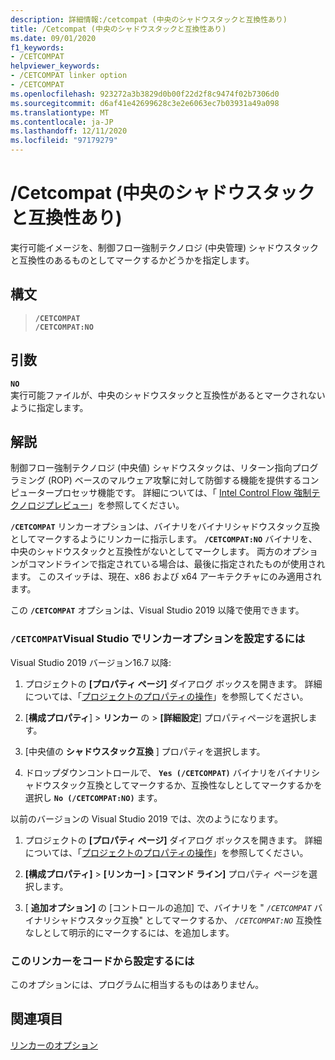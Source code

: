 ```yaml
---
description: 詳細情報:/cetcompat (中央のシャドウスタックと互換性あり)
title: /Cetcompat (中央のシャドウスタックと互換性あり)
ms.date: 09/01/2020
f1_keywords:
- /CETCOMPAT
helpviewer_keywords:
- /CETCOMPAT linker option
- /CETCOMPAT
ms.openlocfilehash: 923272a3b3829d0b00f22d2f8c9474f02b7306d0
ms.sourcegitcommit: d6af41e42699628c3e2e6063ec7b03931a49a098
ms.translationtype: MT
ms.contentlocale: ja-JP
ms.lasthandoff: 12/11/2020
ms.locfileid: "97179279"
---
```

# <a name="cetcompat-cet-shadow-stack-compatible"></a>/Cetcompat (中央のシャドウスタックと互換性あり)

実行可能イメージを、制御フロー強制テクノロジ (中央管理) シャドウスタックと互換性のあるものとしてマークするかどうかを指定します。

## <a name="syntax"></a>構文

> **`/CETCOMPAT`**\
> **`/CETCOMPAT:NO`**

## <a name="arguments"></a>引数

**`NO`**<br/>
実行可能ファイルが、中央のシャドウスタックと互換性があるとマークされないように指定します。

## <a name="remarks"></a>解説

制御フロー強制テクノロジ (中央値) シャドウスタックは、リターン指向プログラミング (ROP) ベースのマルウェア攻撃に対して防御する機能を提供するコンピュータープロセッサ機能です。 詳細については、「 [Intel Control Flow 強制テクノロジプレビュー](https://software.intel.com/sites/default/files/managed/4d/2a/control-flow-enforcement-technology-preview.pdf)」を参照してください。

**`/CETCOMPAT`** リンカーオプションは、バイナリをバイナリシャドウスタック互換としてマークするようにリンカーに指示します。 **`/CETCOMPAT:NO`** バイナリを、中央のシャドウスタックと互換性がないとしてマークします。 両方のオプションがコマンドラインで指定されている場合は、最後に指定されたものが使用されます。 このスイッチは、現在、x86 および x64 アーキテクチャにのみ適用されます。

この **`/CETCOMPAT`** オプションは、Visual Studio 2019 以降で使用できます。

### <a name="to-set-the-cetcompat-linker-option-in-visual-studio"></a>`/CETCOMPAT`Visual Studio でリンカーオプションを設定するには

Visual Studio 2019 バージョン16.7 以降:

1. プロジェクトの **[プロパティ ページ]** ダイアログ ボックスを開きます。 詳細については、「[プロジェクトのプロパティの操作](../working-with-project-properties.md)」を参照してください。

1. [**構成プロパティ**]  >  **リンカー** の  >  **[詳細設定**] プロパティページを選択します。

1. [中央値の **シャドウスタック互換** ] プロパティを選択します。

1. ドロップダウンコントロールで、 **`Yes (/CETCOMPAT)`** バイナリをバイナリシャドウスタック互換としてマークするか、互換性なしとしてマークするかを選択し **`No (/CETCOMPAT:NO)`** ます。

以前のバージョンの Visual Studio 2019 では、次のようになります。

1. プロジェクトの **[プロパティ ページ]** ダイアログ ボックスを開きます。 詳細については、「[プロジェクトのプロパティの操作](../working-with-project-properties.md)」を参照してください。

1. **[構成プロパティ]**  >  **[リンカー]**  >  **[コマンド ライン]** プロパティ ページを選択します。

1. [ **追加オプション]** の [コントロールの追加] で、バイナリを " *`/CETCOMPAT`* バイナリシャドウスタック互換" としてマークするか、 *`/CETCOMPAT:NO`* 互換性なしとして明示的にマークするには、を追加します。

### <a name="to-set-this-linker-option-programmatically"></a>このリンカーをコードから設定するには

このオプションには、プログラムに相当するものはありません。

## <a name="see-also"></a>関連項目

[リンカーのオプション](linker-options.md)
